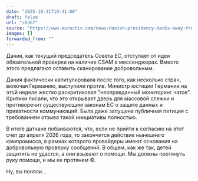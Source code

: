 ```yaml
---
date: "2025-10-31T19:41:00"
draft: false
url: "/6367"
source: "https://www.euractiv.com/news/danish-presidency-backs-away-from-chat-control/"
images: []
forwarded_from: ""
---
```


Дания, как текущий председатель Совета ЕС, отступает от идеи обязательной проверки на наличие CSAM в мессенджерах. Вместо этого предлагают оставить сканирование добровольным.

Дания фактически капитулировала после того, как несколько стран, включая Германию, выступили против. Министр юстиции Германии на этой неделе жестко раскритиковал "неоправданный мониторинг чатов". Критики писали, что это открывает дверь для массовой слежки и противоречит существующим законам ЕС о защите данных и приватности коммуникаций. Была даже запущена публичная петиция с требованием отзыва такой инициативы полностью.

В итоге датчане побаиваются, что, если не прийти к согласию на этот счет до апреля 2026 года, то закончится действие нынешнего компромисса, в рамках которого провайдеры имеют основания на добровольную проверку сообщений. В общем, как же так, детей защитить не удастся, а они взывают о помощи. Мы должны протянуть руку помощи, и мы ее протянем ©.

Ну, вы поняли…